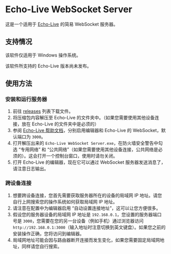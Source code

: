 # Echo-Live WebSocket Server

这是一个适用于 [Echo-Live](https://github.com/sheep-realms/Echo-Live) 的简易 WebSocket 服务器。

## 支持情况

该软件仅适用于 Windows 操作系统。

该软件所支持的 Echo-Live 版本尚未发布。

## 使用方法

### 安装和运行服务器

1. 前往 [releases](https://github.com/sheep-realms/Echo-Live-WebSocket-Server/releases) 列表下载文件。
2. 将压缩包内容解压至 Echo-Live 的文件夹中。（如果您需要使用其他设备连接，放在 Echo-Live 的文件夹中是必须的）
3. 参阅 [Echo-Live 帮助文档](https://sheep-realms.github.io/Echo-Live-Doc/custom/config/)，分别启用编辑器和 Echo-Live 的 WebSocket，默认端口为 `3000`。
4. 打开解压出来的 `Echo-Live WebSocket Server.exe`，在防火墙安全警告中勾选 “专用网络” 和 “公共网络”（如果您需要使用其他设备连接，公共网络是必须的）。这会打开一个控制台窗口，使用时请勿关闭。
5. 打开 Echo-Live 的编辑器，现在它可以通过 WebSocket 服务器发送消息了，请注意日志输出。

### 跨设备连接

1. 想要跨设备连接，您首先需要获取服务器所在的设备的局域网 IP 地址。请您自行上网搜索您的操作系统如何获取局域网 IP 地址。
2. 请注意在配置中为编辑器启用 “自动设置连接地址”，这可以让您方便很多。
3. 假设您的服务器设备的局域网 IP 地址是 `192.168.0.1`，您设置的服务器端口号是 `3000`，您需要在您的另一台设备（例如手机）通过浏览器访问 `http://192.168.0.1:3000`（输入地址时注意切换到英文键盘）。如果您之前的安装操作正确，您将访问到编辑器。
4. 局域网地址可能会因与路由器断开连接而发生变化，如果您需要固定局域网地址，同样请您自行搜索。